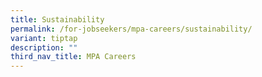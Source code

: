 ```yaml
---
title: Sustainability
permalink: /for-jobseekers/mpa-careers/sustainability/
variant: tiptap
description: ""
third_nav_title: MPA Careers
---
```

